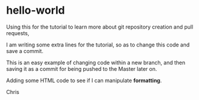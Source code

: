 # hello-world
Using this for the tutorial to learn more about git repository creation and pull requests,<p>
I am writing some extra lines for the tutorial, so as to change this code and save a commit.<p>
This is an easy example of changing code within a new branch, and then saving it as a commit for being pushed to the Master later on.<p>
  Adding some HTML code to see if I can manipulate <b>formatting</b>.
<p>
Chris

